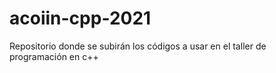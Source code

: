 # acoiin-cpp-2021
Repositorio donde se subirán los códigos a usar en el taller de programación en c++
